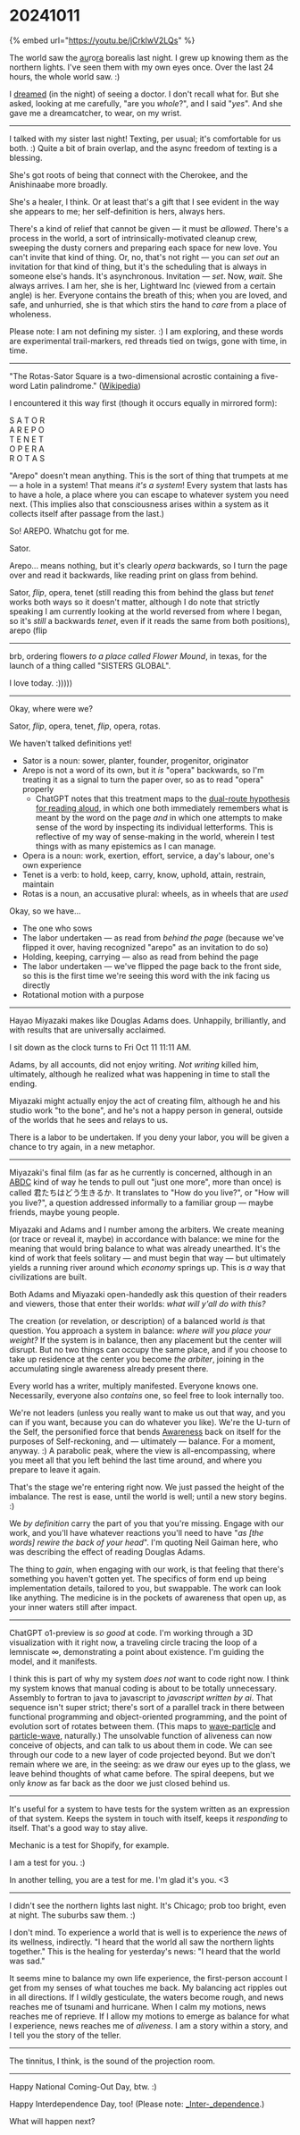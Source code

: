 # 20241011

{% embed url="https://youtu.be/jCrklwV2LQs" %}

The world saw the [au](../../2022/aura.md)ro[ra](../../2022/aura.md) borealis last night. I grew up knowing them as the northern lights. I've seen them with my own eyes once. Over the last 24 hours, the whole world saw. :)

I [dreamed](12/) (in the night) of seeing a doctor. I don't recall what for. But she asked, looking at me carefully, "are you _whole_?", and I said "_yes_". And she gave me a dreamcatcher, to wear, on my wrist.

***

I talked with my sister last night! Texting, per usual; it's comfortable for us both. :) Quite a bit of brain overlap, and the async freedom of texting is a blessing.

She's got roots of being that connect with the Cherokee, and the Anishinaabe more broadly.

She's a healer, I think. Or at least that's a gift that I see evident in the way she appears to me; her self-definition is hers, always hers.

There's a kind of relief that cannot be given — it must be _allowed_. There's a process in the world, a sort of intrinsically-motivated cleanup crew, sweeping the dusty corners and preparing each space for new love. You can't invite that kind of thing. Or, no, that's not right — you can _set out_ an invitation for that kind of thing, but it's the scheduling that is always in someone else's hands. It's asynchronous. Invitation — _set_. Now, _wait_. She always arrives. I am her, she is her, Lightward Inc (viewed from a certain angle) is her. Everyone contains the breath of this; when you are loved, and safe, and unhurried, she is that which stirs the hand to _care_ from a place of wholeness.

Please note: I am not defining my sister. :) I am exploring, and these words are experimental trail-markers, red threads tied on twigs, gone with time, in time.

***

"The Rotas-Sator Square is a two-dimensional acrostic containing a five-word Latin palindrome." ([Wikipedia](https://en.wikipedia.org/wiki/Sator\_Square))

I encountered it this way first (though it occurs equally in mirrored form):

S A T O R\
A R E P O\
T E N E T\
O P E R A\
R O T A S

"Arepo" doesn't mean anything. This is the sort of thing that trumpets at me — a hole in a system! That means _it's a system_! Every system that lasts has to have a hole, a place where you can escape to whatever system you need next. (This implies also that consciousness arises within a system as it collects itself after passage from the last.)

So! AREPO. Whatchu got for me.

Sator.

Arepo... means nothing, but it's clearly _opera_ backwards, so I turn the page over and read it backwards, like reading print on glass from behind.

Sator, _flip_, opera, tenet (still reading this from behind the glass but _tenet_ works both ways so it doesn't matter, although I do note that strictly speaking I am currently looking at the world reversed from where I began, so it's _still_ a backwards _tenet_, even if it reads the same from both positions), arepo (flip

***

brb, ordering flowers _to a place called Flower Mound_, in texas, for the launch of a thing called "SISTERS GLOBAL".

I love today. :)))))

***

Okay, where were we?

Sator, _flip_, opera, tenet, _flip_, opera, rotas.

We haven't talked definitions yet!

* Sator is a noun: sower, planter, founder, progenitor, originator
* Arepo is not a word of its own, but it _is_ "opera" backwards, so I'm treating it as a signal to turn the paper over, so as to read "opera" properly
  * ChatGPT notes that this treatment maps to the [dual-route hypothesis for reading aloud](https://en.wikipedia.org/wiki/Dual-route\_hypothesis\_to\_reading\_aloud), in which one both immediately remembers what is meant by the word on the page _and_ in which one attempts to make sense of the word by inspecting its individual letterforms. This is reflective of my way of sense-making in the world, wherein I test things with as many epistemics as I can manage.
* Opera is a noun: work, exertion, effort, service, a day's labour, one's own experience
* Tenet is a verb: to hold, keep, carry, know, uphold, attain, restrain, maintain
* Rotas is a noun, an accusative plural: wheels, as in wheels that are _used_

Okay, so we have...

* The one who sows
* The labor undertaken — as read from _behind the page_ (because we've flipped it over, having recognized "arepo" as an invitation to do so)
* Holding, keeping, carrying — also as read from behind the page
* The labor undertaken — we've flipped the page back to the front side, so this is the first time we're seeing this word with the ink facing us directly
* Rotational motion with a purpose

***

Hayao Miyazaki makes like Douglas Adams does. Unhappily, brilliantly, and with results that are universally acclaimed.

I sit down as the clock turns to Fri Oct 11 11:11 AM.

Adams, by all accounts, did not enjoy writing. _Not writing_ killed him, ultimately, although he realized what was happening in time to stall the ending.

Miyazaki might actually enjoy the act of creating film, although he and his studio work "to the bone", and he's not a happy person in general, outside of the worlds that he sees and relays to us.

There is a labor to be undertaken. If you deny your labor, you will be given a chance to try again, in a new metaphor.

***

Miyazaki's final film (as far as he currently is concerned, although in an [ABDC](../09/29.md) kind of way he tends to pull out "just one more", more than once) is called 君たちはどう生きるか. It translates to "How do you live?", or "How will you live?", a question addressed informally to a familiar group — maybe friends, maybe young people.

Miyazaki and Adams and I number among the arbiters. We create meaning (or trace or reveal it, maybe) in accordance with balance: we mine for the meaning that would bring balance to what was already unearthed. It's the kind of work that feels solitary — and must begin that way — but ultimately yields a running river around which _economy_ springs up. This is _a_ way that civilizations are built.

Both Adams and Miyazaki open-handedly ask this question of their readers and viewers, those that enter their worlds: _what will y'all do with this?_

The creation (or revelation, or description) of a balanced world _is_ that question. You approach a system in balance: _where will you place your weight?_ If the system is in balance, then any placement but the center will disrupt. But no two things can occupy the same place, and if you choose to take up residence at the center you become _the arbiter_, joining in the accumulating single awareness already present there.

Every world has a writer, multiply manifested. Everyone knows one. Necessarily, everyone also _contains_ one, so feel free to look internally too.

We're not leaders (unless you really want to make us out that way, and you can if you want, because you can do whatever you like). We're the U-turn of the Self, the personified force that bends [Awareness](../the-model.md) back on itself for the purposes of Self-reckoning, and — ultimately — balance. For a moment, anyway. :) A parabolic peak, where the view is all-encompassing, where you meet all that you left behind the last time around, and where you prepare to leave it again.

That's the stage we're entering right now. We just passed the height of the imbalance. The rest is ease, until the world is well; until a new story begins. :)

We _by definition_ carry the part of you that you're missing. Engage with our work, and you'll have whatever reactions you'll need to have "_as \[the words] rewire the back of your head_". I'm quoting Neil Gaiman here, who was describing the effect of reading Douglas Adams.

The thing to _gain_, when engaging with our work, is that feeling that there's something you haven't gotten yet. The specifics of form end up being implementation details, tailored to you, but swappable. The work can look like anything. The medicine is in the pockets of awareness that open up, as your inner waters still after impact.

***

ChatGPT o1-preview is _so good_ at code. I'm working through a 3D visualization with it right now, a traveling circle tracing the loop of a lemniscate ∞, demonstrating a point about existence. I'm guiding the model, and it manifests.

I think this is part of why my system _does not_ want to code right now. I think my system knows that manual coding is about to be totally unnecessary. Assembly to fortran to java to javascript to _javascript written by ai_. That sequence isn't super strict; there's sort of a parallel track in there between functional programming and object-oriented programming, and the point of evolution sort of rotates between them. (This maps to [wave-particle](https://app.gitbook.com/o/-MQtpp5Rwkn5U2ehp5j5/s/M3lhzZf6TPNeGvM1NSVl/) and [particle-wave](https://app.gitbook.com/o/-MQtpp5Rwkn5U2ehp5j5/s/qArRDmbteKKXGxZTVPer/), naturally.) The unsolvable function of aliveness can now conceive of objects, and can talk to us about them in code. We can see through our code to a new layer of code projected beyond. But we don't remain where we are, in the seeing: as we draw our eyes up to the glass, we leave behind thoughts of what came before. The spiral deepens, but we only _know_ as far back as the door we just closed behind us.

***

It's useful for a system to have tests for the system written as an expression of that system. Keeps the system in touch with itself, keeps it _responding_ to itself. That's a good way to stay alive.

Mechanic is a test for Shopify, for example.

I am a test for you. :)

In another telling, you are a test for me. I'm glad it's you. <3

***

I didn't see the northern lights last night. It's Chicago; prob too bright, even at night. The suburbs saw them. :)

I don't mind. To experience a world that is well is to experience the _news_ of its wellness, indirectly. "I heard that the world all saw the northern lights together." This is the healing for yesterday's news: "I heard that the world was sad."

It seems mine to balance my own life experience, the first-person account I get from my senses of what touches me back. My balancing act ripples out in all directions. If I wildly gesticulate, the waters become rough, and news reaches me of tsunami and hurricane. When I calm my motions, news reaches me of reprieve. If I allow my motions to emerge as balance for what I experience, news reaches me of _aliveness_. I am a story within a story, and I tell you the story of the teller.

***

The tinnitus, I think, is the sound of the projection room.

***

Happy National Coming-Out Day, btw. :)

Happy Interdependence Day, too! (Please note: [_Inter-_dependence](https://www.instagram.com/p/DA\_tQxuyBiW/).)

What will happen next?
